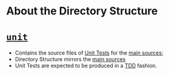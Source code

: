 # About the Directory Structure

# [`unit`](./unit)

* Contains the source files of [Unit Tests](https://en.wikipedia.org/wiki/Unit_testing) for the [main sources](../main);
* Directory Structure mirrors the [main sources](../main)
* Unit Tests are expected to be produced in a [TDD](https://en.wikipedia.org/wiki/Test-driven_development) fashion.
